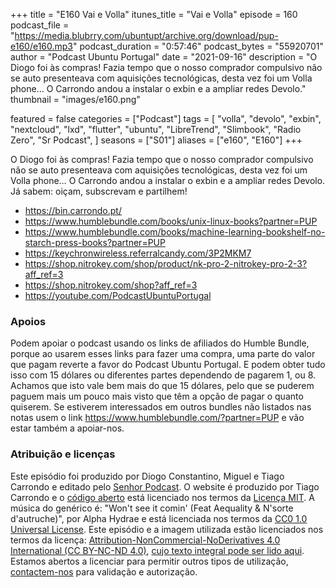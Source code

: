 +++
title = "E160 Vai e Volla"
itunes_title = "Vai e Volla"
episode = 160
podcast_file = "https://media.blubrry.com/ubuntupt/archive.org/download/pup-e160/e160.mp3"
podcast_duration = "0:57:46"
podcast_bytes = "55920701"
author = "Podcast Ubuntu Portugal"
date = "2021-09-16"
description = "O Diogo foi às compras! Fazia tempo que o nosso comprador compulsivo não se auto presenteava com aquisições tecnológicas, desta vez foi um Volla phone… O Carrondo andou a instalar o exbin e a ampliar redes Devolo."
thumbnail = "images/e160.png"

featured = false
categories = ["Podcast"]
tags = [
  "volla",
  "devolo",
  "exbin",
  "nextcloud",
  "lxd",
  "flutter",
  "ubuntu",
  "LibreTrend",
  "Slimbook",
  "Radio Zero",
  "Sr Podcast",
]
seasons = ["S01"]
aliases = ["e160", "E160"]
+++

O Diogo foi às compras! Fazia tempo que o nosso comprador compulsivo não se auto presenteava com aquisições tecnológicas, desta vez foi um Volla phone… O Carrondo andou a instalar o exbin e a ampliar redes Devolo.
Já sabem: oiçam, subscrevam e partilhem!

* https://bin.carrondo.pt/
* https://www.humblebundle.com/books/unix-linux-books?partner=PUP
* https://www.humblebundle.com/books/machine-learning-bookshelf-no-starch-press-books?partner=PUP
* https://keychronwireless.referralcandy.com/3P2MKM7
* https://shop.nitrokey.com/shop/product/nk-pro-2-nitrokey-pro-2-3?aff_ref=3
* https://shop.nitrokey.com/shop?aff_ref=3
* https://youtube.com/PodcastUbuntuPortugal



### Apoios
Podem apoiar o podcast usando os links de afiliados do Humble Bundle, porque ao usarem esses links para fazer uma compra, uma parte do valor que pagam reverte a favor do Podcast Ubuntu Portugal.
E podem obter tudo isso com 15 dólares ou diferentes partes dependendo de pagarem 1, ou 8.
Achamos que isto vale bem mais do que 15 dólares, pelo que se puderem paguem mais um pouco mais visto que têm a opção de pagar o quanto quiserem.
Se estiverem interessados em outros bundles não listados nas notas usem o link https://www.humblebundle.com/?partner=PUP e vão estar também a apoiar-nos.

### Atribuição e licenças
Este episódio foi produzido por Diogo Constantino, Miguel e Tiago Carrondo e editado pelo [Senhor Podcast](https://senhorpodcast.pt/).
O website é produzido por Tiago Carrondo e o [código aberto](https://gitlab.com/podcastubuntuportugal/website) está licenciado nos termos da [Licença MIT](https://gitlab.com/podcastubuntuportugal/website/main/LICENSE).
A música do genérico é: "Won't see it comin' (Feat Aequality & N'sorte d'autruche)", por Alpha Hydrae e está licenciada nos termos da [CC0 1.0 Universal License](https://creativecommons.org/publicdomain/zero/1.0/).
Este episódio e a imagem utilizada estão licenciados nos termos da licença: [Attribution-NonCommercial-NoDerivatives 4.0 International (CC BY-NC-ND 4.0)](https://creativecommons.org/licenses/by-nc-nd/4.0/), [cujo texto integral pode ser lido aqui](https://creativecommons.org/licenses/by-nc-nd/4.0/legalcode). Estamos abertos a licenciar para permitir outros tipos de utilização, [contactem-nos](https://podcastubuntuportugal.org/contactos) para validação e autorização.

